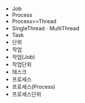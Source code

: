 ﻿- Job
- Process
- Process>>Thread
- SingleThreadㆍMultiThread
- Task
- 단위
- 작업
- 작업(Job)
- 작업단위
- 태스크
- 프로세스
- 프로세스(Process)
- 프로세스단위
